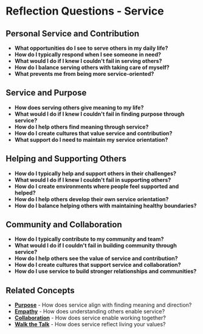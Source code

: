 # Reflection Questions - Service

## Personal Service and Contribution
- **What opportunities do I see to serve others in my daily life?**
- **How do I typically respond when I see someone in need?**
- **What would I do if I knew I couldn't fail in serving others?**
- **How do I balance serving others with taking care of myself?**
- **What prevents me from being more service-oriented?**

## Service and Purpose
- **How does serving others give meaning to my life?**
- **What would I do if I knew I couldn't fail in finding purpose through service?**
- **How do I help others find meaning through service?**
- **How do I create cultures that value service and contribution?**
- **What support do I need to maintain my service orientation?**

## Helping and Supporting Others
- **How do I typically help and support others in their challenges?**
- **What would I do if I knew I couldn't fail in supporting others?**
- **How do I create environments where people feel supported and helped?**
- **How do I help others develop their own service orientation?**
- **How do I balance helping others with maintaining healthy boundaries?**

## Community and Collaboration
- **How do I typically contribute to my community and team?**
- **What would I do if I couldn't fail in building community through service?**
- **How do I help others see the value of service and contribution?**
- **How do I create cultures that support service and collaboration?**
- **How do I use service to build stronger relationships and communities?**

## Related Concepts
- **[Purpose](../purpose/README.md)** - How does service align with finding meaning and direction?
- **[Empathy](../empathy/README.md)** - How does understanding others enable service?
- **[Collaboration](../collaboration/README.md)** - How does service enable working together?
- **[Walk the Talk](../walk-the-talk/README.md)** - How does service reflect living your values?
